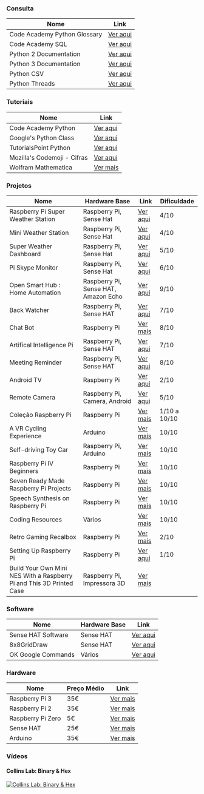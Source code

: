 ### Consulta  

|Nome  |Link  |
|---|---|
|Code Academy Python Glossary  |[Ver aqui](https://www.codecademy.com/articles/glossary-python)  |  
|Code Academy SQL  |[Ver aqui](https://www.codecademy.com/learn/learn-sql)  |  
|Python 2 Documentation  |[Ver aqui](https://docs.python.org/2/)  |  
|Python 3 Documentation  |[Ver aqui](https://docs.python.org/3/)  |  
|Python CSV  |[Ver aqui](https://pythonprogramming.net/reading-csv-files-python-3/)  |  
|Python Threads  |[Ver aqui](https://pymotw.com/2/threading/)  |  
  
### Tutoriais  
  
|Nome  |Link  |
|---|---|  
|Code Academy Python |[Ver aqui](https://www.codecademy.com/learn/python)  |  
|Google's Python Class  |[Ver aqui](https://developers.google.com/edu/python/)  |  
|TutorialsPoint Python  |[Ver aqui](http://www.tutorialspoint.com/python/)  |  
|Mozilla's Codemoji - Cifras  |[Ver aqui](https://codemoji.org/#/welcome)  |  
|Wolfram Mathematica  |[Ver mais](https://www.raspberrypi.org/learning/getting-started-with-mathematica/)  |  
  
### Projetos  
  
|Nome  |Hardware Base  |Link  |Dificuldade |
|---|---|---|---|
|Raspberry Pi Super Weather Station  |Raspberry Pi, Sense Hat  |[Ver aqui](http://www.instructables.com/id/Build-a-Raspberry-Pi-SUPER-Weather-Station/)  |4/10  |  
|Mini Weather Station  |Raspberry Pi, Sense Hat  |[Ver aqui](https://www.hackster.io/idreams/make-a-mini-weather-station-with-a-raspberry-pi-2-and-sense-447866?ref=part&ref_id=13643&offset=1)  |4/10  |  
|Super Weather Dashboard  |Raspberry Pi, Sense Hat  |[Ver aqui](http://hackaday.com/2015/10/25/raspberry-pi-sense-hat-super-weather-dashboard/)  |5/10  |  
|Pi Skype Monitor  |Raspberry Pi, Sense Hat  |[Ver aqui](https://www.hackster.io/corky2003/pi-skype-monitor-ddc391?ref=platform&ref_id=425_trending__beginner_&offset=67)  |6/10  |  
|Open Smart Hub : Home Automation  |Raspberry Pi, Sense HAT, Amazon Echo  |[Ver aqui](https://www.hackster.io/anthony-ngu/open-source-home-hub-26e5c7)  |9/10  |  
|Back Watcher  |Raspberry Pi, Sense HAT  |[Ver aqui](https://github.com/NunoFilipeSantos/finappsparty2015)  |7/10  |  
|Chat Bot  |Raspberry Pi  |[Ver mais](http://lifehacker.com/how-i-turned-my-resume-into-a-chat-bot-1775565350)  |8/10  |  
|Artifical Intelligence Pi  |Raspberry Pi, Sense HAT  |[Ver aqui](https://github.com/the-raspberry-pi-guy/Artificial-Intelligence-Pi)  |7/10  |  
|Meeting Reminder  |Raspberry Pi, Sense HAT  |[Ver aqui](http://makezine.com/projects/get-a-flashing-meeting-reminder-with-a-raspberry-pi/)  |8/10  |  
|Android TV  |Raspberry Pi  |[Ver aqui](http://geektillithertz.com/wordpress/index.php/2016/06/02/android-tv-for-raspberry-pi-3/)  |2/10  |  
|Remote Camera  |Raspberry Pi, Camera, Android  |[Ver aqui](http://www.butterflytv.net/en/2015/07/01/build-a-camera-with-raspberry-pi-to-watch-live-on-mobile/)  |5/10  |  
|Coleção Raspberry Pi  |Raspberry Pi  |[Ver mais](https://www.raspberrypi.org/resources/)  |1/10 a 10/10  |
|A VR Cycling Experience  |Arduino  |[Ver mais](https://pauldyan.wordpress.com/2016/01/24/my-vr-bike/)   |10/10  |
|Self-driving Toy Car  |Raspberry Pi, Arduino  |[Ver mais](http://fossbytes.com/programmer-makes-self-driving-toy-car-powered-by-raspberry-pi-arduino-python/)  |10/10  |
|Raspberry Pi IV Beginners  |Raspberry Pi  |[Ver mais](https://www.youtube.com/user/RaspberryPiBeginners/playlists)  |10/10  |
|Seven Ready Made Raspberry Pi Projects  |Raspberry Pi  |[Ver mais](http://lifehacker.com/seven-ready-made-raspberry-pi-projects-you-can-install-1691368805)  |10/10  |
|Speech Synthesis on Raspberry Pi  |Raspberry Pi  |[Ver mais](https://learn.adafruit.com/speech-synthesis-on-the-raspberry-pi)  |10/10  |
|Coding Resources |Vários |[Ver mais](http://resources.thecodingcorner.com/search/label/5%20Stars) |10/10  |  
|Retro Gaming Recalbox  |Raspberry Pi  |[Ver mais](http://www.recalbox.com)  |2/10  |  
|Setting Up Raspberry Pi  |Raspberry Pi  |[Ver aqui](http://lifehacker.com/the-always-up-to-date-guide-to-setting-up-your-raspberr-1781419054)  |1/10  |  
|Build Your Own Mini NES With a Raspberry Pi and This 3D Printed Case  |Raspberry Pi, Impressora 3D  |[Ver mais](http://lifehacker.com/build-your-own-mini-nes-with-a-raspberry-pi-and-this-3d-1783674650)  |  
  
### Software  
  
|Nome  |Hardware Base  |Link  | 
|---|---|---|   
|Sense HAT Software|Sense HAT  |[Ver aqui](http://pythonhosted.org/sense-hat/)  |  
|8x8GridDraw |Sense HAT  |[Ver aqui](https://github.com/topshed/RPi_8x8GridDraw)  | 
|OK Google Commands  |Vários  |[Ver aqui](http://ok-google.io)  |   
  
### Hardware  

|Nome  |Preço Médio  |Link  |
|---|---|---|  
|Raspberry Pi 3 |35€ |[Ver mais](https://www.raspberrypi.org/blog/raspberry-pi-3-on-sale/) |  
|Raspberry Pi 2  |35€  |[Ver mais](https://www.raspberrypi.org/products/raspberry-pi-2-model-b/)  |
|Raspberry Pi Zero |5€ |[Ver mais](https://www.raspberrypi.org/products/pi-zero/) |  
|Sense HAT  |25€  |[Ver mais](https://www.raspberrypi.org/products/sense-hat/)  |
|Arduino  |35€  |[Ver mais](https://store.arduino.cc/product/GBX00066)  |
  
### Vídeos  
  
#### Collins Lab: Binary & Hex
[![Collins Lab: Binary & Hex](http://img.youtube.com/vi/jvx-NrILgpE/0.jpg)](https://www.youtube.com/watch?v=jvx-NrILgpE)  
  